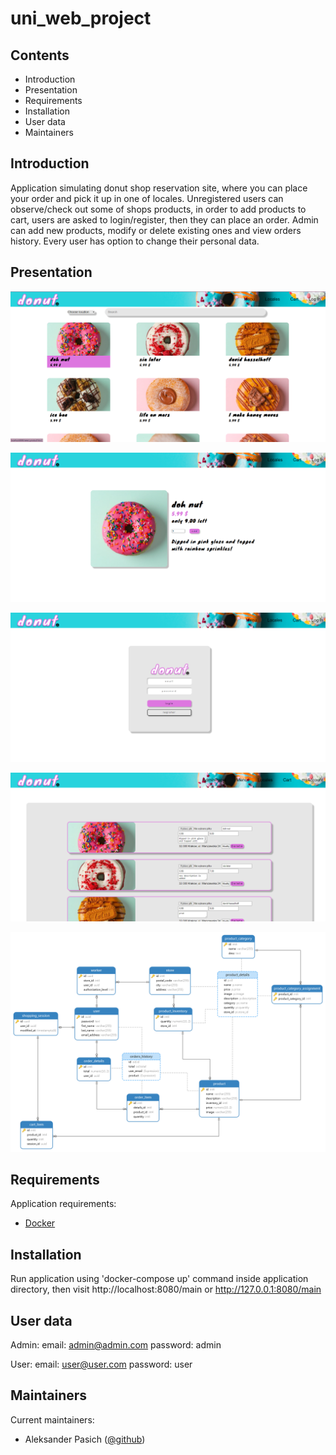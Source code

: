 # uni_web_project

## Contents

- Introduction
- Presentation
- Requirements
- Installation
- User data
- Maintainers

## Introduction

Application simulating donut shop reservation site, where you can place your order and pick it up in one of locales. 
Unregistered users can observe/check out some of shops products, in order to add products to cart, users are asked to 
login/register, then they can place an order. 
Admin can add new products, modify or delete existing ones and view orders history.
Every user has option to change their personal data.

## Presentation

![Alt text](info/screen_shot_1.png)

![Alt text](info/screen_shot_2.png)

![Alt text](info/screen_shot_3.png)

![Alt text](info/screen_shot_4.png)

![Alt text](info/database_erd.png)


## Requirements

Application requirements:

- [Docker](https://www.docker.com/)

## Installation 

Run application using 'docker-compose up' command inside application directory, then
visit http://localhost:8080/main or http://127.0.0.1:8080/main

## User data

Admin: 
  email: admin@admin.com
  password: admin

User:
  email: user@user.com
  password: user

## Maintainers

Current maintainers:
- Aleksander Pasich ([@github](https://github.com/Alex555eu))
